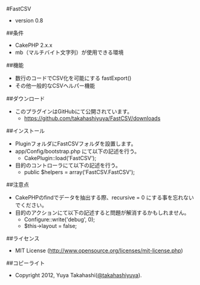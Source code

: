 #FastCSV
* version 0.8

##条件
* CakePHP 2.x.x
* mb（マルチバイト文字列）が使用できる環境

##機能
* 数行のコードでCSV化を可能にする fastExport()
* その他一般的なCSVヘルパー機能

##ダウンロード
* このプラグインはGitHubにて公開されています。
    * https://github.com/takahashiyuya/FastCSV/downloads

##インストール
* PluginフォルダにFastCSVフォルダを設置します。
* app/Config/bootstrap.php にて以下の記述を行う。
    * CakePlugin::load('FastCSV');
* 目的のコントローラにて以下の記述を行う。
    * public $helpers = array('FastCSV.FastCSV');

##注意点
* CakePHPのfindでデータを抽出する際、recursive = 0 にする事を忘れないでください。
* 目的のアクションにて以下の記述すると問題が解消するかもしれません。
    * Configure::write('debug', 0);
    * $this->layout = false;

##ライセンス
* MIT License (http://www.opensource.org/licenses/mit-license.php)

##コピーライト
* Copyright 2012, Yuya Takahashi([@takahashiyuya](https://twitter.com/#!/takahashiyuya "twitter:@takahashiyuya")).
